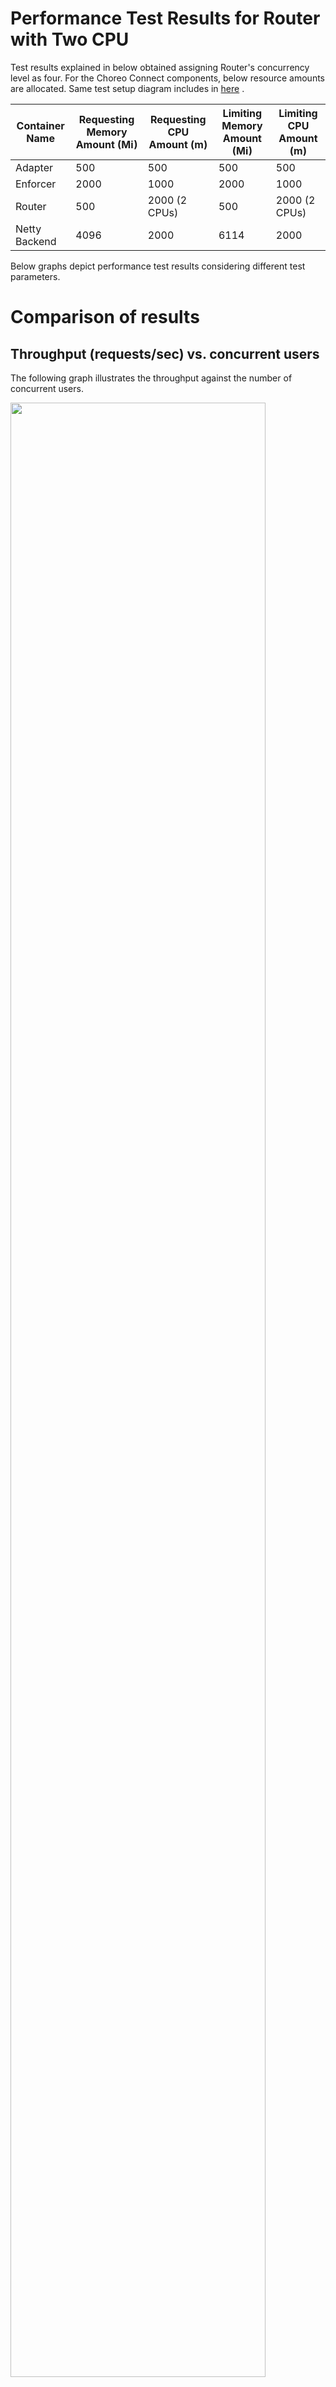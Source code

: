 # Performance Test Results for Router with Two CPU

Test results explained in below obtained assigning Router's concurrency level as four. For the Choreo Connect components, below resource amounts are allocated. Same test setup diagram includes in [here]({{base_path}}/deploy-and-publish/deploy-on-gateway/choreo-connect/performance-tests/performance-test-results-overview-cc/#deployment-used-for-the-test) .

<table>
<thead>
  <tr>
    <th>Container Name</th>
    <th>Requesting Memory Amount (Mi)</th>
    <th>Requesting CPU Amount (m)</th>
    <th>Limiting Memory Amount (Mi)</th>
    <th>Limiting CPU Amount (m)</th>
  </tr>
</thead>
<tbody>
  <tr>
    <td>Adapter</td>
    <td>500</td>
    <td>500</td>
    <td>500</td>
    <td>500</td>
  </tr>
  <tr>
    <td>Enforcer</td>
    <td>2000</td>
    <td>1000</td>
    <td>2000</td>
    <td>1000</td>
  </tr>
  <tr>
    <td>Router</td>
    <td>500</td>
    <td>2000 (2 CPUs)</td>
    <td>500</td>
    <td>2000 (2 CPUs)</td>
  </tr>
  <tr>
    <td>Netty Backend</td>
    <td>4096</td>
    <td>2000</td>
    <td>6114</td>
    <td>2000</td>
  </tr>
</tbody>
</table>

Below graphs depict performance test results considering different test parameters.

# Comparison of results

## Throughput (requests/sec) vs. concurrent users
The following graph illustrates the throughput against the number of concurrent users.

<a href="{{base_path}}/assets/img/deploy/mgw/performance-test/throughput-100-2cpu.png"><img src="{{base_path}}/assets/img/deploy/mgw/performance-test/throughput-100-2cpu.png" width="90%" ></a>

**Key observations:**

- For large payload sizes you will get a low throughput value when compared to the small payload sizes.

## Average Response time (ms) vs. concurrent users

Backend delay is assigned as zero milliseconds when obtaining test results. The below graph shows how response time varied for different concurrent user counts. Also, the same graph shows the impact of the payload size for the average response time.

<a href="{{base_path}}/assets/img/deploy/mgw/performance-test/response-100-2cpu.png"><img src="{{base_path}}/assets/img/deploy/mgw/performance-test/response-100-2cpu.png" width="90%" ></a>

**Key observations:**

- When increasing concurrent users for given payload size, Choreo Connect consumes steady growth for the response time. But when considering the same user count for large payloads, response time is high compared to the small payloads.

## Response time percentiles vs. concurrent users

Below graphs show 90th, 95th, and 99th Response Time percentiles for 0ms backend delay. This is useful to measure the percentage of requests that exceeded the response time value for a given percentile. A percentile can also tell the percentage of requests completed below the particular response time value.

<a href="{{base_path}}/assets/img/deploy/mgw/performance-test/percentile-100-2cpu.png"><img src="{{base_path}}/assets/img/deploy/mgw/performance-test/percentiles-100-2cpu.png" width="90%" ></a>

Test scenario results in CSV format are available [here](https://raw.githubusercontent.com/wso2/product-microgateway/main/performance/benchmarks/cpus-2/summary.csv)